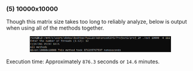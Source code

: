 ### (5) 10000x10000

Though this matrix size takes too long to reliably analyze, below is output when using all of the methods together.

<p align="center"> <img src="exp_imgs/10000x10000.png" alt="drawing" width="75%"/> </p>

Execution time: Approximately ```876.3``` seconds or ```14.6``` minutes.